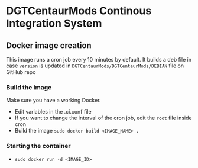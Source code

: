 # DGTCentaurMods Continous Integration System

## Docker image creation
This image runs a cron job  every 10 minutes by default. It builds a deb file in case `version` is updated in `DGTCentaurMods/DGTCentaurMods/DEBIAN` file on GitHub repo

### Build the image
Make sure you have a working Docker.
* Edit variables in the .ci.conf file
* If you want to change the interval of the cron job, edit the `root` file inside cron
* Build the image `sudo docker build <IMAGE_NAME> .`

### Starting the container
* `sudo docker run -d <IMAGE_ID>`

